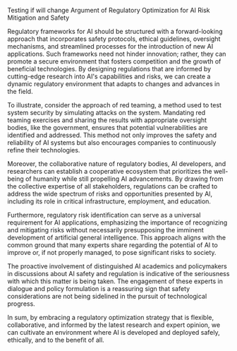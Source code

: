 Testing if will change Argument of Regulatory Optimization for AI Risk Mitigation and Safety

Regulatory frameworks for AI should be structured with a forward-looking approach that incorporates safety protocols, ethical guidelines, oversight mechanisms, and streamlined processes for the introduction of new AI applications. Such frameworks need not hinder innovation; rather, they can promote a secure environment that fosters competition and the growth of beneficial technologies. By designing regulations that are informed by cutting-edge research into AI's capabilities and risks, we can create a dynamic regulatory environment that adapts to changes and advances in the field.

To illustrate, consider the approach of red teaming, a method used to test system security by simulating attacks on the system. Mandating red teaming exercises and sharing the results with appropriate oversight bodies, like the government, ensures that potential vulnerabilities are identified and addressed. This method not only improves the safety and reliability of AI systems but also encourages companies to continuously refine their technologies.

Moreover, the collaborative nature of regulatory bodies, AI developers, and researchers can establish a cooperative ecosystem that prioritizes the well-being of humanity while still propelling AI advancements. By drawing from the collective expertise of all stakeholders, regulations can be crafted to address the wide spectrum of risks and opportunities presented by AI, including its role in critical infrastructure, employment, and education.

Furthermore, regulatory risk identification can serve as a universal requirement for AI applications, emphasizing the importance of recognizing and mitigating risks without necessarily presupposing the imminent development of artificial general intelligence. This approach aligns with the common ground that many experts share regarding the potential of AI to improve or, if not properly managed, to pose significant risks to society.

The proactive involvement of distinguished AI academics and policymakers in discussions about AI safety and regulation is indicative of the seriousness with which this matter is being taken. The engagement of these experts in dialogue and policy formulation is a reassuring sign that safety considerations are not being sidelined in the pursuit of technological progress.

In sum, by embracing a regulatory optimization strategy that is flexible, collaborative, and informed by the latest research and expert opinion, we can cultivate an environment where AI is developed and deployed safely, ethically, and to the benefit of all.
